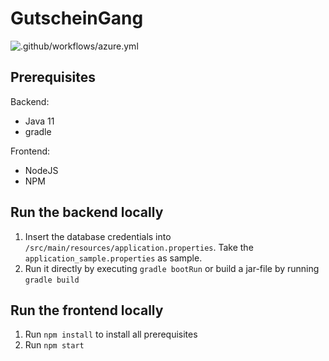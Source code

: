 # GutscheinGang
![.github/workflows/azure.yml](https://github.com/Corona-Killer/GutscheinGang/workflows/.github/workflows/azure.yml/badge.svg?branch=master)
## Prerequisites
Backend:
- Java 11 
- gradle

Frontend:
- NodeJS
- NPM

## Run the backend locally
1. Insert the database credentials into ```/src/main/resources/application.properties```. Take the ```application_sample.properties``` as sample.
2. Run it directly by executing ```gradle bootRun``` or build a jar-file by running ```gradle build```

## Run the frontend locally
1. Run ```npm install``` to install all prerequisites
2. Run ```npm start```
